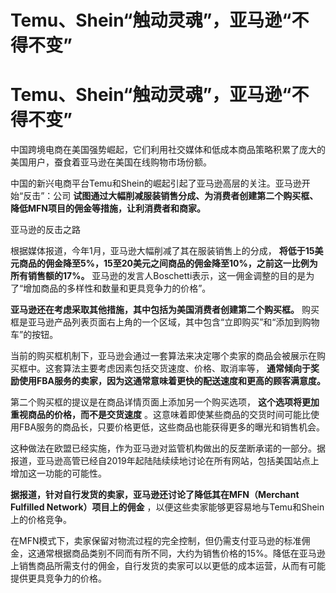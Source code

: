 # Temu、Shein“触动灵魂”，亚马逊“不得不变”

# Temu、Shein“触动灵魂”，亚马逊“不得不变”

中国跨境电商在美国强势崛起，它们利用社交媒体和低成本商品策略积累了庞大的美国用户，蚕食着亚马逊在美国在线购物市场份额。

中国的新兴电商平台Temu和Shein的崛起引起了亚马逊高层的关注。亚马逊开始“反击”：公司
**试图通过大幅削减服装销售分成、为消费者创建第二个购买框、降低MFN项目的佣金等措施，让利消费者和商家。**

亚马逊的反击之路

根据媒体报道，今年1月，亚马逊大幅削减了其在服装销售上的分成，
**将低于15美元商品的佣金降至5%，15至20美元之间商品的佣金降至10%，之前这一比例为所有销售额的17%。**
亚马逊的发言人Boschetti表示，这一佣金调整的目的是为了“增加商品的多样性和数量和更具竞争力的价格”。

**亚马逊还在考虑采取其他措施，其中包括为美国消费者创建第二个购买框。**
购买框是亚马逊产品列表页面右上角的一个区域，其中包含“立即购买”和“添加到购物车”的按钮。

当前的购买框机制下，亚马逊会通过一套算法来决定哪个卖家的商品会被展示在购买框中。这套算法主要考虑因素包括交货速度、价格、取消率等，
**通常倾向于奖励使用FBA服务的卖家，因为这通常意味着更快的配送速度和更高的顾客满意度。**

第二个购买框的提议是在商品详情页面上添加另一个购买选项， **这个选项将更加重视商品的价格，而不是交货速度**
。这意味着即使某些商品的交货时间可能比使用FBA服务的商品长，只要价格更低，这些商品也能获得更多的曝光和销售机会。

这种做法在欧盟已经实施，作为亚马逊对监管机构做出的反垄断承诺的一部分。据报道，亚马逊高管已经自2019年起陆陆续续地讨论在所有网站，包括美国站点上增加这一功能的可能性。

**据报道，针对自行发货的卖家，亚马逊还讨论了降低其在MFN（Merchant Fulfilled Network）项目上的佣金**
，以便这些卖家能够更容易地与Temu和Shein上的价格竞争。

在MFN模式下，卖家保留对物流过程的完全控制，但仍需支付亚马逊的标准佣金，这通常根据商品类别不同而有所不同，大约为销售价格的15%。降低在亚马逊上销售商品所需支付的佣金，自行发货的卖家可以以更低的成本运营，从而有可能提供更具竞争力的价格。

